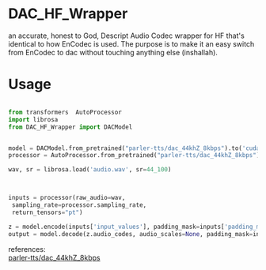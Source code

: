 # DAC_HF_Wrapper
an accurate, honest to God, Descript Audio Codec wrapper for HF that's identical to how EnCodec is used.
The purpose is to make it an easy switch from EnCodec to dac without touching anything else (inshallah).
# Usage

```python

from transformers  AutoProcessor
import librosa
from DAC_HF_Wrapper import DACModel


model = DACModel.from_pretrained("parler-tts/dac_44khZ_8kbps").to('cuda')
processor = AutoProcessor.from_pretrained("parler-tts/dac_44khZ_8kbps")

wav, sr = librosa.load('audio.wav', sr=44_100)



inputs = processor(raw_audio=wav,
 sampling_rate=processor.sampling_rate,
 return_tensors="pt")

z = model.encode(inputs['input_values'], padding_mask=inputs['padding_mask'])
output = model.decode(z.audio_codes, audio_scales=None, padding_mask=inputs['padding_mask']).audio_values.detach().cpu().numpy().squeeze()
```


references: <br>
[parler-tts/dac_44khZ_8kbps](https://huggingface.co/parler-tts/dac_44khZ_8kbps)

